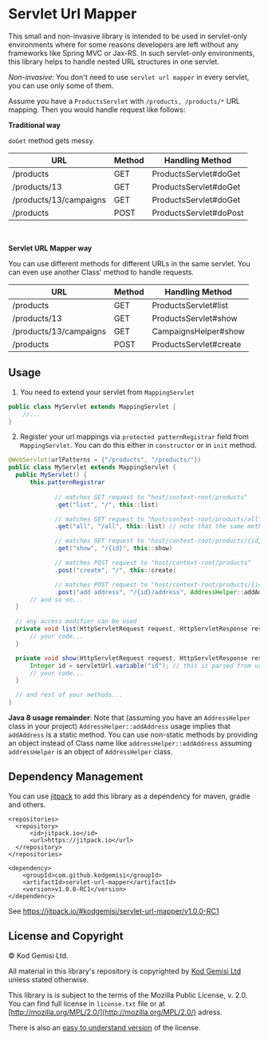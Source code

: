 # Servlet Url Mapper

This small and non-invasive library is intended to be used in servlet-only environments where for some reasons developers are left without any frameworks like Spring MVC or Jax-RS.
In such servlet-only environments, this library helps to handle nested URL structures in one servlet.

_Non-invasive_: You don't need to use `servlet url mapper` in every servlet, you can use only some of them.

Assume you have a `ProductsServlet` with `/products, /products/*` URL mapping. Then you would handle request like follows:

**Traditional way**

`doGet` method gets messy.

| URL                    | Method | Handling Method        |
|------------------------|--------|------------------------|
| /products              | GET    | ProductsServlet#doGet  |
| /products/13           | GET    | ProductsServlet#doGet  |
| /products/13/campaigns | GET    | ProductsServlet#doGet  |
| /products              | POST   | ProductsServlet#doPost |

<br/>

**Servlet URL Mapper way**

You can use different methods for different URLs in the same servlet. You can even use another Class' method to handle requests.

| URL                    | Method | Handling Method        |
|------------------------|--------|------------------------|
| /products              | GET    | ProductsServlet#list   |
| /products/13           | GET    | ProductsServlet#show   |
| /products/13/campaigns | GET    | CampaignsHelper#show   |
| /products              | POST   | ProductsServlet#create |


## Usage

1. You need to extend your servlet from `MappingServlet`

```java
public class MyServlet extends MappingServlet {
	//...
}
```

2. Register your url mappings via `protected patternRegistrar` field from `MappingServlet`. You can do this either in `constructor` or in `init` method.

```java
@WebServlet(urlPatterns = {"/products", "/products/"})
public class MyServlet extends MappingServlet {
  public MyServlet() {
      this.patternRegistrar
      
             // matches GET request to "host/context-root/products"
             .get("list", "/", this::list)

             // matches GET request to "host/context-root/products/all"
             .get("all", "/all", this::list) // note that the same method can be used for multiple url mappings

             // matches GET request to "host/context-root/products/{id}"
             .get("show", "/{id}", this::show)

             // matches POST request to "host/context-root/products"
             .post("create", "/", this::create)

             // matches POST request to "host/context-root/products/{id}/address"
             .post("add address", "/{id}/address", AddressHelper::addAddress);
      // and so on...
  }

  // any access modifier can be used
  private void list(HttpServletRequest request, HttpServletResponse response, ServletUrl servletUrl) throws ServletException, IOException {
      // your code...
  }

  private void show(HttpServletRequest request, HttpServletResponse response, ServletUrl servletUrl) throws ServletException, IOException {
      Integer id = servletUrl.variable("id"); // this is parsed from url: /{id}
      // your code...
  }

  // and rest of your methods...
}
```

**Java 8 usage remainder**: Note that (assuming you have an `AddressHelper` class in your project) `AddressHelper::addAddress` usage implies that `addAddress` is a static method. You can use non-static methods by providing an object instead of Class name like `addressHelper::addAddress` assuming `addressHelper` is an object of `AddressHelper` class.


## Dependency Management

You can use [jitpack](https://jitpack.io) to add this library as a dependency for maven, gradle and others.
 
```
<repositories>
  <repository>
      <id>jitpack.io</id>
      <url>https://jitpack.io</url>
  </repository>
</repositories>
```
```
<dependency>
    <groupId>com.github.kodgemisi</groupId>
    <artifactId>servlet-url-mapper</artifactId>
    <version>v1.0.0-RC1</version>
</dependency>
```

See https://jitpack.io/#kodgemisi/servlet-url-mapper/v1.0.0-RC1

## License and Copyright

© Kod Gemisi Ltd.

All material in this library's repository is copyrighted by [Kod Gemisi Ltd](http://kodgemisi.com/) unless stated otherwise. 

This library is is subject to the terms of the Mozilla Public License, v. 2.0.
You can find full license in `license.txt` file or at [http://mozilla.org/MPL/2.0/](http://mozilla.org/MPL/2.0/) adress.

There is also an [easy to understand version](https://tldrlegal.com/license/mozilla-public-license-2.0-(mpl-2)) of the license.